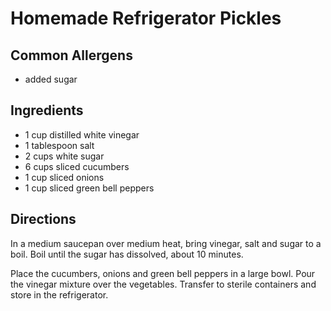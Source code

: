 # Homemade Refrigerator Pickles

## Common Allergens
* added sugar

## Ingredients
* 1 cup distilled white vinegar
* 1 tablespoon salt
* 2 cups white sugar
* 6 cups sliced cucumbers
* 1 cup sliced onions
* 1 cup sliced green bell peppers

## Directions
In a medium saucepan over medium heat, bring vinegar, salt and sugar to a boil. Boil until the sugar has dissolved, about 10 minutes.

Place the cucumbers, onions and green bell peppers in a large bowl. Pour the vinegar mixture over the vegetables. Transfer to sterile containers and store in the refrigerator.
